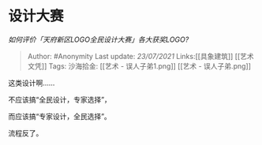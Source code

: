 # 设计大赛
*如何评价「天府新区LOGO全民设计大赛」各大获奖LOGO?*

> Author: #Anonymity
> Last update: *23/07/2021* 
> Links:[[具象建筑]] [[艺术文凭]]
> Tags: 
> 沙海拾金: [[艺术 - 误人子弟1.png]] [[艺术 - 误人子弟.png]]


 
这类设计啊……

不应该搞“全民设计，专家选择”，

而应该搞“专家设计，全民选择”。

流程反了。



